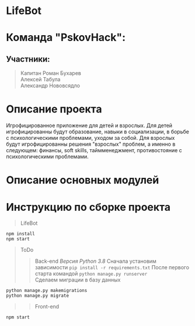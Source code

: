 # LifeBot

# Команда "PskovHack":
## Участники:
> Капитан Роман Бухарев    
> Алексей Табула    
> Александр Нововсядло

# Описание проекта
Игрофицированное приложение для детей и взрослых. Для детей игрофицированны будут образование, навыки в социализации, в борьбе с психологическими проблемами, уходом за собой. Для взрослых будут игрофицированны решения "взрослых" проблем, а именно в следующем: финансы, soft skills, таймменеджмент, противостояние с психологическими проблемами.

# Описание основных модулей


# Инструкцию по сборке проекта
> LifeBot
```
npm install
npm start
```    
>ToDo   
>> Back-end
*Версия Python 3.8*
Сначала установим зависимости ```pip install -r requirements.txt```
После первого старта командой ``` python manage.py runserver ```   
Сделаем миграции в базу данных    
```
python manage.py makemigrations
python manage.py migrate
```    
>> Front-end
```
npm start
```
